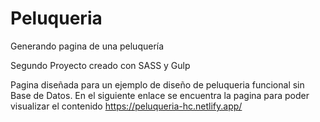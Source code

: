 # Peluqueria
Generando pagina de una peluquería

Segundo Proyecto creado con SASS y Gulp

Pagina diseñada para un ejemplo de diseño de peluqueria funcional sin Base de Datos. 
En el siguiente enlace se encuentra la pagina para poder visualizar el contenido https://peluqueria-hc.netlify.app/
